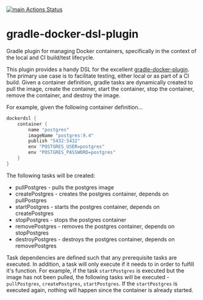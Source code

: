 [![main Actions Status](https://github.com/betterdevxp/gradle-docker-dsl-plugin/workflows/gradle-build/badge.svg)](https://github.com/betterdevxp/gradle-docker-dsl-plugin/actions)

# gradle-docker-dsl-plugin
Gradle plugin for managing Docker containers, specifically in the context of the local and CI build/test lifecycle.

This plugin provides a handy DSL for the excellent [gradle-docker-plugin](https://github.com/bmuschko/gradle-docker-plugin).  
The primary use case is to facilitate testing, either local or as part of a CI build.  Given a container definition, 
gradle tasks are dynamically created to pull the image, create the container, start the container, stop the container, 
remove the container, and destroy the image.

For example, given the following container definition...
```gradle
dockerdsl {
    container {
        name "postgres"
        imageName "postgres:9.4"
        publish "5432:5432"
        env "POSTGRES_USER=postgres"
        env "POSTGRES_PASSWORD=postgres"
    }
}
```

The following tasks will be created:
* pullPostgres - pulls the postgres image
* createPostgres - creates the postgres container, depends on pullPostgres
* startPostgres - starts the postgres container, depends on createPostgres
* stopPostgres - stops the postgres container
* removePostgres - removes the postgres container, depends on stopPostgres
* destroyPostgres - destroys the postgres container, depends on removePostgres

Task dependencies are defined such that any prerequisite tasks are executed.  In addition, a task will only execute
if it needs to in order to fulfill it's function.  For example, if the task `startPostgres` is executed but the 
image has not been pulled, the following tasks will be executed - `pullPostgres`, `createPostgres`, `startPostgres`.
If the `startPostgres` is executed again, nothing will happen since the container is already started.
